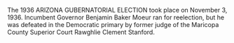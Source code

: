 The 1936 ARIZONA GUBERNATORIAL ELECTION took place on November 3, 1936. Incumbent Governor Benjamin Baker Moeur ran for reelection, but he was defeated in the Democratic primary by former judge of the Maricopa County Superior Court Rawghlie Clement Stanford.
